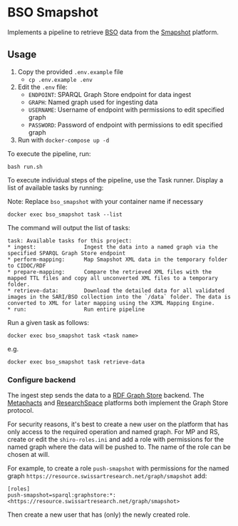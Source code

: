 # BSO Smapshot

Implements a pipeline to retrieve [BSO](https://bso.swissartresearch.net) data from the [Smapshot](https://smapshot.heig-vd.ch/) platform.

## Usage

1. Copy the provided `.env.example` file
    * `cp .env.example .env`
1. Edit the `.env` file:
    * `ENDPOINT`: SPARQL Graph Store endpoint for data ingest
    * `GRAPH`: Named graph used for ingesting data
    * `USERNAME`: Username of endpoint with permissions to edit specified graph
    * `PASSWORD`: Password of endpoint with permissions to edit specified graph
1. Run with `docker-compose up -d`

To execute the pipeline, run:
```
bash run.sh
```

To execute individual steps of the pipeline, use the Task runner. 
Display a list of available tasks by running:

Note: Replace `bso_smapshot` with your container name if necessary
```
docker exec bso_smapshot task --list
```

The command will output the list of tasks:
```
task: Available tasks for this project:
* ingest:               Ingest the data into a named graph via the specified SPARQL Graph Store endpoint
* perform-mapping:      Map Smapshot XML data in the temporary folder to CIDOC/RDF
* prepare-mapping:      Compare the retrieved XML files with the mapped TTL files and copy all unconverted XML files to a temporary folder.
* retrieve-data:        Download the detailed data for all validated images in the SARI/BSO collection into the `/data` folder. The data is converted to XML for later mapping using the X3ML Mapping Engine.
* run:                  Run entire pipeline
```

Run a given task as follows:
```
docker exec bso_smapshot task <task name>
```
e.g.

```
docker exec bso_smapshot task retrieve-data
```

### Configure backend

The ingest step sends the data to a [RDF Graph Store](https://www.w3.org/TR/sparql11-http-rdf-update/) backend. The [Metaphacts](https://bitbucket.org/metaphacts/metaphacts-community/src/master/) and [ResearchSpace](http://researchspace.org) platforms both implement the Graph Store protocol.

For security reasons, it's best to create a new user on the platform that has only access to the required operation and named graph. For MP and RS, create or edit the `shiro-roles.ini` and add a role with permissions for the named graph where the data will be pushed to. The name of the role can be chosen at will. 

For example, to create a role `push-smapshot` with permissions for the named graph `https://resource.swissartresearch.net/graph/smapshot` add:

```
[roles]
push-smapshot=sparql:graphstore:*:<https://resource.swissartresearch.net/graph/smapshot>
```

Then create a new user that has (only) the newly created role.

